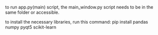 to run app.py(main) script, the main_window.py script needs to be in the same folder or accessible.

to install the necessary libraries, run this command:
  pip install pandas numpy pyqt5 scikit-learn
